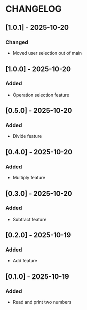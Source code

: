 # CHANGELOG

## [1.0.1] - 2025-10-20

### Changed

- Moved user selection out of main

## [1.0.0] - 2025-10-20

### Added

- Operation selection feature

## [0.5.0] - 2025-10-20

### Added

- Divide feature

## [0.4.0] - 2025-10-20

### Added

- Multiply feature

## [0.3.0] - 2025-10-20

### Added

- Subtract feature

## [0.2.0] - 2025-10-19

### Added

- Add feature

## [0.1.0] - 2025-10-19

### Added

- Read and print two numbers